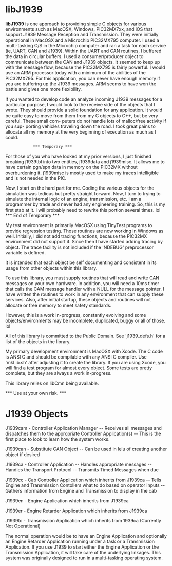 
libJ1939
===============

**libJ1939** is one approach to providing simple C objects for
various environments such as MacOSX, Windows, PIC32MX7xx, and iOS
that support J1939 Message Reception and Transmission. They were
initially operational in MacOSX and a Microchip PIC32MX795
computer. I used a multi-tasking O/S in the Microchip computer
and ran a task for each service (ie, UART, CAN and J1939).
Within the UART and CAN routines, I buffered the data in circular
buffers. I used a consumer/producer object to communicate between
the CAN and J1939 objects. It seemed to keep up with the message
flow, because the PIC32MX795 is fairly powerful. I would use
an ARM processor today with a minimum of the abilities of the
PIC32MX795.  For this application, you can never have enough
memory if you are buffering up the J1939 messages.  ARM seems
to have won the battle and gives one more flexibility.  

If you wanted to develop code an analyze incoming J1939 messages
for a particular purpose, I would look to the receive side of the
objects that I wrote.  They should provide a solid foundation
for any application.  It would be quite easy to move from them
from my C objects to C++, but be very careful.  These small com-
puters do not handle lots of malloc/free activity if you sup-
porting vehicles traveling down the road.  I took great pains
to allocate all my memory at the very beginning of execution
as much as I could.

                *** Temporary ***
For those of you who have looked at my prior versions, I just 
finished breaking j1939tbl into two entities, j1939data and
j1939misc. It allows me to have certain pgn/spn data in memory
on the PIC32MX without overburdening it. j1939misc is mostly
used to make my traces intelligible and is not needed in the
PIC.

Now, I start on the hard part for me. Coding the various objects
for the simulation was tedious but pretty straight forward. Now,
I turn to trying to simulate the internal logic of an engine,
transmission, etc. I am a programmer by trade and never had any
engineering training. So, this is my first stab at it. I will
probably need to rewrite this portion several times. lol
                *** End of Temporary ***


My test environment is primarily MacOSX using TinyTest programs to
provide regression testing. Those routines are now working in
Windows as well. Initially, I did not add tracing functions,
because the PIC32MX environment did not support it. Since then I
have started adding tracing by object. The trace facility is not
included if the 'NDEBUG' preprocessor variable is defined.

It is intended that each object be self documenting and consistent
in its usage from other objects within this library.

To use this library, you must supply routines that will read and
write CAN messages on your own hardware. In addition, you will
need a 10ms timer that calls the CAM message handler with a NULL
for the message pointer. I have written the routines to work in
any environment that can supply these services. Also, after initial
startup, these objects and routines will not allocate or free
memory to meet safety standards.

However, this is a work in-progress, constantly evolving and some
objects/environments may be incomplete, duplicated, buggy or all
of those. lol

All of this library is committed to the Public Domain.  See 
'j1939_defs.h' for a list of the objects in the library.

My primary development environment is MacOSX with Xcode. The C code
is ANSI C and should be compilable with any ANSI C compiler. Use
'mkLib.sh' after adjusting it to create the library. If you are
using Xcode, you will find a test program for almost every object.
Some tests are pretty complete, but they are always a work in-progress.

This library relies on libCmn being available.

*** Use at your own risk. ***



J1939 Objects
===============

J1939cam    -   Controller Application Manager
                --  Receives all messages and dispatches them to the
                    appropriate Controller Application(s)
                --  This is the first place to look to learn how the
                    system works.

J1939can    -   Substitute CAN Object
                --  Can be used in leiu of creating another object if 
                    desired

J1939ca     -   Controller Application
                --  Handles appropriate messages
                --  Handles the Transport Protocol
                --  Transmits Timed Messages when due

J1939cc     -   Cab Controller Application which inherits from J1939ca
                --  Tells Engine and Transmission Contollers what to
                    do based on operator inputs
                --  Gathers information from Engine and Transmission
                    to display in the cab

J1939en     -   Engine Application which inherits from J1939ca

J1939er     -   Engine Retarder Application which inherits from J1939ca

J1939tc     -   Transmission Application which inherits from 1939ca
                (Currently Not Operational)



The normal operation would be to have an Engine Application and optionally an 
Engine Retarder Application running under a task or a Transmission Application. 
If you use J1939 to start either the Engine Application or the Transmission 
Application, it will take care of the underlying linkages. This system was
originally designed to run in a multi-tasking operating system.



